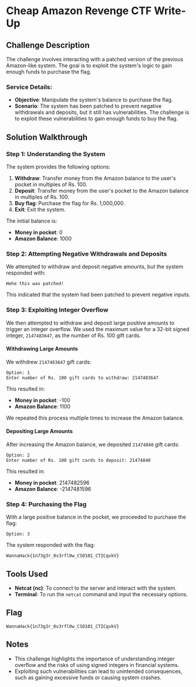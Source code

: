 # Cheap Amazon Revenge CTF Write-Up

## Challenge Description
The challenge involves interacting with a patched version of the previous Amazon-like system. The goal is to exploit the system's logic to gain enough funds to purchase the flag.

### Service Details:
- **Objective**: Manipulate the system's balance to purchase the flag.
- **Scenario**: The system has been patched to prevent negative withdrawals and deposits, but it still has vulnerabilities. The challenge is to exploit these vulnerabilities to gain enough funds to buy the flag.

## Solution Walkthrough

### Step 1: Understanding the System
The system provides the following options:
1. **Withdraw**: Transfer money from the Amazon balance to the user's pocket in multiples of Rs. 100.
2. **Deposit**: Transfer money from the user's pocket to the Amazon balance in multiples of Rs. 100.
3. **Buy flag**: Purchase the flag for Rs. 1,000,000.
4. **Exit**: Exit the system.

The initial balance is:
- **Money in pocket**: 0
- **Amazon Balance**: 1000

### Step 2: Attempting Negative Withdrawals and Deposits
We attempted to withdraw and deposit negative amounts, but the system responded with:

```
Hehe this was patched!
```

This indicated that the system had been patched to prevent negative inputs.

### Step 3: Exploiting Integer Overflow
We then attempted to withdraw and deposit large positive amounts to trigger an integer overflow. We used the maximum value for a 32-bit signed integer, `2147483647`, as the number of Rs. 100 gift cards.

#### Withdrawing Large Amounts
We withdrew `2147483647` gift cards:

```
Option: 1
Enter number of Rs. 100 gift cards to withdraw: 2147483647
```

This resulted in:
- **Money in pocket**: -100
- **Amazon Balance**: 1100

We repeated this process multiple times to increase the Amazon balance.

#### Depositing Large Amounts
After increasing the Amazon balance, we deposited `21474840` gift cards:

```
Option: 2
Enter number of Rs. 100 gift cards to deposit: 21474840
```

This resulted in:
- **Money in pocket**: 2147482596
- **Amazon Balance**: -2147481596

### Step 4: Purchasing the Flag
With a large positive balance in the pocket, we proceeded to purchase the flag:

```
Option: 3
```

The system responded with the flag:

```
WannaHack{1n73g3r_0v3rfl0w_CSO101_CTICqvkV}
```

## Tools Used
- **Netcat (nc)**: To connect to the server and interact with the system.
- **Terminal**: To run the `netcat` command and input the necessary options.

## Flag
`WannaHack{1n73g3r_0v3rfl0w_CSO101_CTICqvkV}`

## Notes
- This challenge highlights the importance of understanding integer overflow and the risks of using signed integers in financial systems.
- Exploiting such vulnerabilities can lead to unintended consequences, such as gaining excessive funds or causing system crashes.